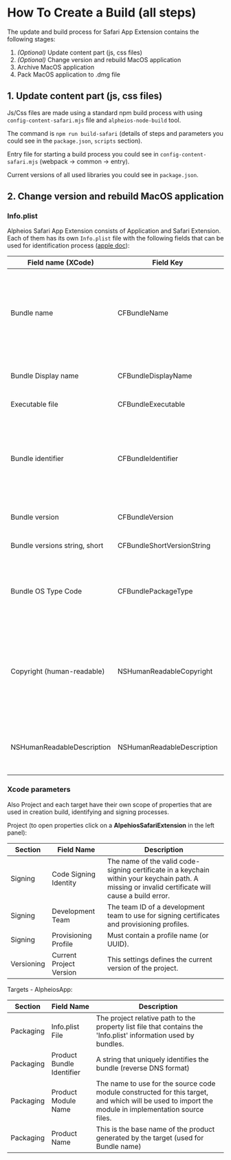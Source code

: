 # How To Create a Build (all steps)

The update and build process for Safari App Extension contains the following stages:

1) *(Optional)* Update content part (js, css files)
2) *(Optional)* Change version and rebuild MacOS application
3) Archive MacOS application
4) Pack MacOS application to .dmg file

## 1. Update content part (js, css files)

Js/Css files are made using a standard npm build process with using `config-content-safari.mjs` file and `alpheios-node-build` tool.

The command is `npm run build-safari` (details of steps and parameters you could see in the `package.json`, `scripts` section).

Entry file for starting a build process you could see in `config-content-safari.mjs` (webpack -> common -> entry).

Current versions of all used libraries you could see in `package.json`.

## 2. Change version and rebuild MacOS application

### Info.plist

Alpheios Safari App Extension consists of Application and Safari Extension. 
Each of them has its own `Info.plist` file with the following fields that can be used for identification process ([apple doc](https://developer.apple.com/library/archive/documentation/General/Reference/InfoPlistKeyReference/)):

Field name (XCode) | Field Key | Description
------------ | ------------- | -----------------
Bundle name | CFBundleName | Specifies the short name of the bundle, which may be displayed to users in situations such as the absence of a value for CFBundleDisplayName. This name should be less than 16 characters long.
Bundle Display name | CFBundleDisplayName | Specifies the display name of the bundle, visible to users and used by Siri
Executable file | CFBundleExecutable | Name of the bundle’s executable file.
Bundle identifier | CFBundleIdentifier | An identifier string that specifies the app type of the bundle. The string should be in reverse DNS format using only the Roman alphabet in upper and lower case (A–Z, a–z), the dot (“.”), and the hyphen (“-”).
Bundle version | CFBundleVersion | The build-version-number string for the bundle.
Bundle versions string, short | CFBundleShortVersionString | The release-version-number string for the bundle.
Bundle OS Type Code | CFBundlePackageType | The four-letter code identifying the bundle type. The type code for apps is APPL; for frameworks, it is FMWK; for loadable bundles, it is BNDL.
Copyright (human-readable) | NSHumanReadableCopyright | This key contains a string with the copyright notice for the bundle; for example, © 2016, My Company. You can load this string and display it in an About dialog box. The system uses this string in the app’s Info window in Finder.
NSHumanReadableDescription | NSHumanReadableDescription | When the app extension is installed, the string value of this key appears in Safari Extensions Preferences.

### Xcode parameters

Also Project and each target have their own scope of properties that are used in creation build, identifying and signing processes.

Project (to open properties click on a **AlpehiosSafariExtension** in the left panel):

Section | Field Name | Description
------------ | ------------- | -----------------
Signing | Code Signing Identity | The name of the valid code-signing certificate in a keychain within your keychain path. A missing or invalid certificate will cause a build error.
Signing | Development Team | The team ID of a development team to use for signing certificates and provisioning profiles.
Signing | Provisioning Profile | Must contain a profile name (or UUID).
Versioning | Current Project Version | This settings defines the current version of the project.

Targets - AlpheiosApp:

Section | Field Name | Description
------------ | ------------- | -----------------
Packaging | Info.plist File | The project relative path to the property list file that contains the 'Info.plist' information used by bundles.
Packaging | Product Bundle Identifier | A string that uniquely identifies the bundle (reverse DNS format)
Packaging | Product Module Name | The name to use for the source code module constructed for this target, and which will be used to import the module in implementation source files.
Packaging | Product Name | This is the base name of the product generated by the target (used for Bundle name)